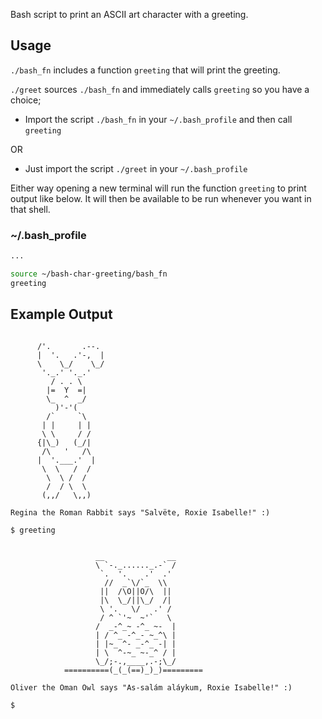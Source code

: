 Bash script to print an ASCII art character with a greeting.

Usage
-----

`./bash_fn` includes a function `greeting` that will print the greeting.

`./greet` sources `./bash_fn` and immediately calls `greeting` so you have a choice;


* Import the script `./bash_fn` in your `~/.bash_profile` and then call `greeting`

OR

* Just import the script `./greet` in your `~/.bash_profile`


Either way opening a new terminal will run the function `greeting` to print output like below. It will then be available to be run whenever you want in that shell.



### ~/.bash_profile
```bash
...

source ~/bash-char-greeting/bash_fn
greeting

```


Example Output
--------------
```

      /'.       .--.
      |  '.   .'-,  |
      \    \_/    \_/
       '._.' '._.'
         / . . \
        |=  Y  =|
        \_  ^  _/
          )'-'(
        /`     `\
       | |     | |
       \ \     / /
      {|\_)   (_/|
       /\   '   /\
      |  '.___.'  |
       \  \   /  /
        \  \ /  /
        /  / \  \
       (,,/   \,,)

Regina the Roman Rabbit says "Salvëte, Roxie Isabelle!" :)

$ greeting


                   __              __
                   \ `-._......_.-` /
                    `.  '.    .'  .'
                     //  _`\/`_  \\
                    ||  /\O||O/\  ||
                    |\  \_/||\_/  /|
                    \ '.   \/   .' /
                    / ^ `'~  ~'`   \
                   /  _-^_~ -^_ ~-  |
                   | / ^_ -^_- ~_^\ |
                   | |~_ ^- _-^_ -| |
                   | \  ^-~_ ~-_^ / |
                   \_/;-.,____,.-;\_/
            ==========(_(_(==)_)_)=========

Oliver the Oman Owl says "As-salám aláykum, Roxie Isabelle!" :)

$
```
